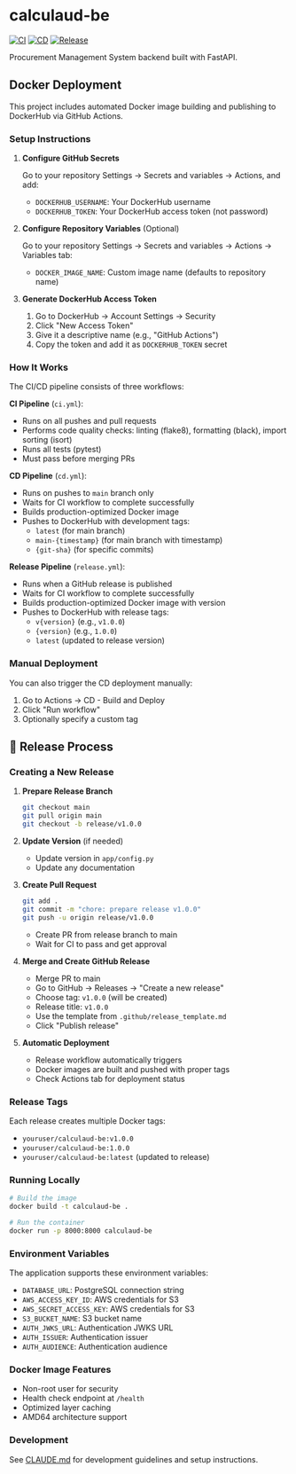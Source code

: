 # calculaud-be

[![CI](https://github.com/calc-cloud/calculaud-be/actions/workflows/ci.yml/badge.svg)](https://github.com/calc-cloud/calculaud-be/actions/workflows/ci.yml)
[![CD](https://github.com/calc-cloud/calculaud-be/actions/workflows/cd.yml/badge.svg)](https://github.com/calc-cloud/calculaud-be/actions/workflows/cd.yml)
[![Release](https://github.com/calc-cloud/calculaud-be/actions/workflows/release.yml/badge.svg)](https://github.com/calc-cloud/calculaud-be/actions/workflows/release.yml)

Procurement Management System backend built with FastAPI.

## Docker Deployment

This project includes automated Docker image building and publishing to DockerHub via GitHub Actions.

### Setup Instructions

1. **Configure GitHub Secrets**
   
   Go to your repository Settings → Secrets and variables → Actions, and add:
   - `DOCKERHUB_USERNAME`: Your DockerHub username
   - `DOCKERHUB_TOKEN`: Your DockerHub access token (not password)

2. **Configure Repository Variables** (Optional)
   
   Go to your repository Settings → Secrets and variables → Actions → Variables tab:
   - `DOCKER_IMAGE_NAME`: Custom image name (defaults to repository name)

3. **Generate DockerHub Access Token**
   
   1. Go to DockerHub → Account Settings → Security
   2. Click "New Access Token"
   3. Give it a descriptive name (e.g., "GitHub Actions")
   4. Copy the token and add it as `DOCKERHUB_TOKEN` secret

### How It Works

The CI/CD pipeline consists of three workflows:

**CI Pipeline** (`ci.yml`):
- Runs on all pushes and pull requests
- Performs code quality checks: linting (flake8), formatting (black), import sorting (isort)
- Runs all tests (pytest)
- Must pass before merging PRs

**CD Pipeline** (`cd.yml`):
- Runs on pushes to `main` branch only
- Waits for CI workflow to complete successfully
- Builds production-optimized Docker image
- Pushes to DockerHub with development tags:
  - `latest` (for main branch)
  - `main-{timestamp}` (for main branch with timestamp)
  - `{git-sha}` (for specific commits)

**Release Pipeline** (`release.yml`):
- Runs when a GitHub release is published
- Waits for CI workflow to complete successfully
- Builds production-optimized Docker image with version
- Pushes to DockerHub with release tags:
  - `v{version}` (e.g., `v1.0.0`)
  - `{version}` (e.g., `1.0.0`)
  - `latest` (updated to release version)

### Manual Deployment

You can also trigger the CD deployment manually:
1. Go to Actions → CD - Build and Deploy
2. Click "Run workflow"
3. Optionally specify a custom tag

## 🚀 Release Process

### Creating a New Release

1. **Prepare Release Branch**
   ```bash
   git checkout main
   git pull origin main
   git checkout -b release/v1.0.0
   ```

2. **Update Version** (if needed)
   - Update version in `app/config.py`
   - Update any documentation

3. **Create Pull Request**
   ```bash
   git add .
   git commit -m "chore: prepare release v1.0.0"
   git push -u origin release/v1.0.0
   ```
   - Create PR from release branch to main
   - Wait for CI to pass and get approval

4. **Merge and Create GitHub Release**
   - Merge PR to main
   - Go to GitHub → Releases → "Create a new release"
   - Choose tag: `v1.0.0` (will be created)
   - Release title: `v1.0.0`
   - Use the template from `.github/release_template.md`
   - Click "Publish release"

5. **Automatic Deployment**
   - Release workflow automatically triggers
   - Docker images are built and pushed with proper tags
   - Check Actions tab for deployment status

### Release Tags

Each release creates multiple Docker tags:
- `youruser/calculaud-be:v1.0.0`
- `youruser/calculaud-be:1.0.0`
- `youruser/calculaud-be:latest` (updated to release)

### Running Locally

```bash
# Build the image
docker build -t calculaud-be .

# Run the container
docker run -p 8000:8000 calculaud-be
```

### Environment Variables

The application supports these environment variables:
- `DATABASE_URL`: PostgreSQL connection string
- `AWS_ACCESS_KEY_ID`: AWS credentials for S3
- `AWS_SECRET_ACCESS_KEY`: AWS credentials for S3
- `S3_BUCKET_NAME`: S3 bucket name
- `AUTH_JWKS_URL`: Authentication JWKS URL
- `AUTH_ISSUER`: Authentication issuer
- `AUTH_AUDIENCE`: Authentication audience

### Docker Image Features

- Non-root user for security
- Health check endpoint at `/health`
- Optimized layer caching
- AMD64 architecture support

### Development

See [CLAUDE.md](CLAUDE.md) for development guidelines and setup instructions.